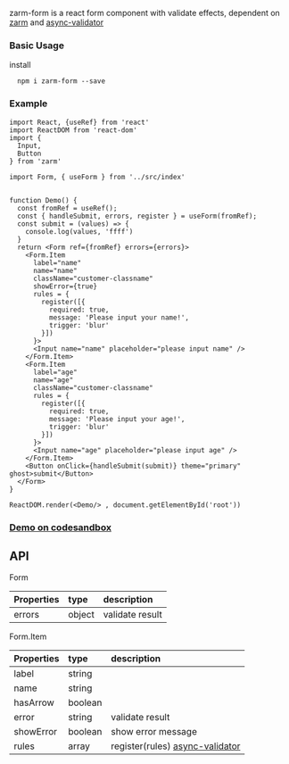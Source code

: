 
zarm-form is a react form component with validate effects, dependent on [zarm](https://github.com/ZhongAnTech/zarm) and [async-validator](https://github.com/yiminghe/async-validator) 

### Basic Usage
install 
```
  npm i zarm-form --save
```

### Example 
```
import React, {useRef} from 'react'
import ReactDOM from 'react-dom'
import {
  Input,
  Button
} from 'zarm'

import Form, { useForm } from '../src/index'


function Demo() {
  const fromRef = useRef();
  const { handleSubmit, errors, register } = useForm(fromRef);
  const submit = (values) => {
    console.log(values, 'ffff')
  }
  return <Form ref={fromRef} errors={errors}>
    <Form.Item
      label="name"
      name="name"
      className="customer-classname"
      showError={true}
      rules = {
        register([{
          required: true,
          message: 'Please input your name!',
          trigger: 'blur'
        }])
      }>
      <Input name="name" placeholder="please input name" />
    </Form.Item>
    <Form.Item
      label="age"
      name="age"
      className="customer-classname"
      rules = {
        register([{
          required: true,
          message: 'Please input your age!',
          trigger: 'blur'
        }])
      }>
      <Input name="age" placeholder="please input age" />
    </Form.Item>
    <Button onClick={handleSubmit(submit)} theme="primary" ghost>submit</Button>
  </Form>
}

ReactDOM.render(<Demo/> , document.getElementById('root'))
```

### [Demo on codesandbox](https://codesandbox.io/s/keen-oskar-ns95u?file=/src/App.js) 

## API

Form

| Properties | type | description |
| :--- | :--- | :--- |
| errors | object | validate result |

Form.Item

| Properties | type | description |
| :--- | :--- | :--- |
| label | string |  |
| name | string |  |
| hasArrow | boolean |  |
| error | string | validate result |
| showError | boolean | show error message |
| rules | array | register(rules) [async-validator](https://github.com/yiminghe/async-validator) |



